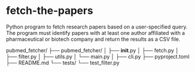 # fetch-the-papers
Python program to fetch research papers based on a user-specified query. The program must identify papers with at least one author affiliated with a pharmaceutical or biotech company and return the results as a CSV file.

pubmed_fetcher/
├── pubmed_fetcher/
│   ├── __init__.py
│   ├── fetch.py
│   ├── filter.py
│   ├── utils.py
│   └── main.py
│
├── cli.py
├── pyproject.toml
├── README.md
└── tests/
    └── test_filter.py

